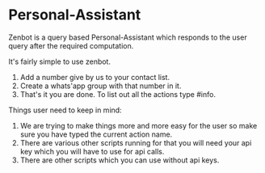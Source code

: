 # Personal-Assistant
Zenbot is a query based Personal-Assistant which responds to the user query after the required computation.

It's fairly simple to use zenbot.
1. Add a number give by us to your contact list.
2. Create a whats'app group with that number in it.
3. That's it you are done. To list out all the actions type #info.

Things user need to keep in mind:
1. We are trying to make things more and more easy for the user so make sure you have typed the current action name.
2. There are various other scripts running for that you will need your api key which you will have to use for api calls.
3. There are other scripts which you can use without api keys.
